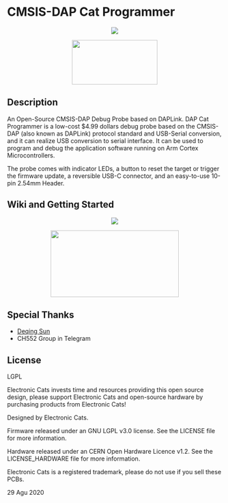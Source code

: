 # CMSIS-DAP Cat Programmer

<p align="center">
  <img src="https://github.com/ElectronicCats/DAP-Cat-Programmer/assets/122187221/bf885e27-e3a4-43e5-a996-fd8483eab528" />
</p>

<p align=center>
<a href="https://electroniccats.com/store/dapcat/">
  <img src="https://electroniccats.com/wp-content/uploads/badge_store.png" width="200" height="104" />
</a>
</p>

## Description
An Open-Source CMSIS-DAP Debug Probe based on DAPLink. DAP Cat Programmer is a low-cost $4.99 dollars debug probe based on the CMSIS-DAP (also known as DAPLink) protocol standard and USB-Serial conversion, and it can realize USB conversion to serial interface. It can be used to program and debug the application software running on Arm Cortex Microcontrollers.

The probe comes with indicator LEDs, a button to reset the target or trigger the firmware update, a reversible USB-C connector, and an easy-to-use 10-pin 2.54mm Header.

## Wiki and Getting Started

<p align="center">
  <img src="https://github.com/ElectronicCats/DAP-Cat-Programmer/assets/122187221/51e93c7e-6725-4957-8540-9b8b723a19cc" />
</p>

<p align=center>
<a href="https://github.com/ElectronicCats/DAP-Cat-Programmer/wiki">
  <img src="https://github.com/AndreaZGuz/magspoof/assets/122187221/0ce49fe7-c43b-47fe-977c-97a64bd86575" width="300" height="156" />
</a>
</p>

## Special Thanks

- [Deqing Sun](https://github.com/DeqingSun)
- CH552 Group in Telegram 


## License
LGPL

Electronic Cats invests time and resources providing this open source design, please support Electronic Cats and open-source hardware by purchasing products from Electronic Cats!

Designed by Electronic Cats.

Firmware released under an GNU LGPL v3.0 license. See the LICENSE file for more information.

Hardware released under an CERN Open Hardware Licence v1.2. See the LICENSE_HARDWARE file for more information.

Electronic Cats is a registered trademark, please do not use if you sell these PCBs.

29 Agu 2020
